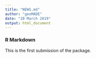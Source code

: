 ```yaml
---
title: "NEWS.md"
author: "geoMADE"
date: "20 March 2019"
output: html_document
---
```


### R Markdown

This is the first submission of the package.


